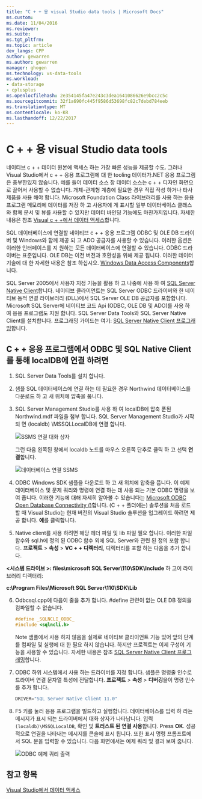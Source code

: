 ```yaml
---
title: "C + + 용 visual Studio data tools | Microsoft Docs"
ms.custom: 
ms.date: 11/04/2016
ms.reviewer: 
ms.suite: 
ms.tgt_pltfrm: 
ms.topic: article
dev_langs: CPP
author: gewarren
ms.author: gewarren
manager: ghogen
ms.technology: vs-data-tools
ms.workload:
- data-storage
- cplusplus
ms.openlocfilehash: 2e354145fa47e243c3dea1641086626e9bcc2c5c
ms.sourcegitcommit: 32f1a690fc445f9586d53698fc82c7debd784eeb
ms.translationtype: MT
ms.contentlocale: ko-KR
ms.lasthandoff: 12/22/2017
---
```

# <a name="visual-studio-data-tools-for-c"></a>C + + 용 visual Studio data tools

네이티브 c + + 데이터 원본에 액세스 하는 가장 빠른 성능을 제공할 수도. 그러나 Visual Studio에서 c + + 응용 프로그램에 대 한 tooling 데이터가.NET 응용 프로그램은 풍부한있지 않습니다. 예를 들어 데이터 소스 창 데이터 소스는 c + + 디자인 화면으로 끌어서 사용할 수 없습니다. 개체-관계형 계층에 필요한 경우 직접 작성 하거나 타사 제품을 사용 해야 합니다.  Microsoft Foundation Class 라이브러리를 사용 하는 응용 프로그램 메모리에 데이터를 저장 하 고 사용자에 게 표시할 일부 데이터베이스 클래스와 함께 문서 및 뷰를 사용할 수 있지만 데이터 바인딩 기능에도 마찬가지입니다. 자세한 내용은 참조 [Visual c + +에서 데이터 액세스](/cpp/data/data-access-in-cpp)합니다.  
  
SQL 데이터베이스에 연결할 네이티브 c + + 응용 프로그램 ODBC 및 OLE DB 드라이버 및 Windows와 함께 제공 되 고 ADO 공급자를 사용할 수 있습니다. 이러한 옵션은 이러한 인터페이스를 지 원하는 모든 데이터베이스에 연결할 수 있습니다. ODBC 드라이버는 표준입니다. OLE DB는 이전 버전과 호환성을 위해 제공 됩니다. 이러한 데이터 기술에 대 한 자세한 내용은 참조 하십시오. [Windows Data Access Components](https://msdn.microsoft.com/en-us/library/windows/desktop/aa968814.aspx)합니다.  
  
SQL Server 2005에서 사용자 지정 기능을 활용 하 고 나중에 사용 하 여 [SQL Server Native Client](/sql/relational-databases/native-client/sql-server-native-client)합니다. 네이티브 클라이언트는 SQL Server ODBC 드라이버와 한 네이티브 동적 연결 라이브러리 (DLL)에서 SQL Server OLE DB 공급자를 포함합니다. Microsoft SQL Server에 네이티브 코드 Api (ODBC, OLE DB 및 ADO)를 사용 하 여 응용 프로그램도 지원 합니다.  SQL Server Data Tools와 SQL Server Native Client를 설치합니다. 프로그래밍 가이드는 여기: [SQL Server Native Client 프로그래밍](/sql/sql-docs/docs/relational-databases/native-client/sql-server-native-client-programming)합니다.  
  
## <a name="to-connect-to-localdb-through-odbc-and-sql-native-client-from-a-c-application"></a>C + + 응용 프로그램에서 ODBC 및 SQL Native Client를 통해 localDB에 연결 하려면  
  
1.  SQL Server Data Tools를 설치 합니다.  
  
2.  샘플 SQL 데이터베이스에 연결 하는 데 필요한 경우 Northwind 데이터베이스를 다운로드 하 고 새 위치에 압축을 풉니다.  
  
3.  SQL Server Management Studio를 사용 하 여 localDB에 압축 푼된 Northwind.mdf 파일을 첨부 합니다. SQL Server Management Studio가 시작 되 면 (localdb) \MSSQLLocalDB에 연결 합니다.  
  
     ![SSMS 연결 대화 상자](../data-tools/media/raddata-ssms-connect-dialog.png "raddata SSMS 연결 대화 상자")  
  
     그런 다음 왼쪽된 창에서 localdb 노드를 마우스 오른쪽 단추로 클릭 하 고 선택 **연결**합니다.  
  
     ![데이터베이스 연결 SSMS](../data-tools/media/raddata-ssms-attach-database.png "raddata SSMS 연결할 데이터베이스")  
  
4.  ODBC Windows SDK 샘플을 다운로드 하 고 새 위치에 압축을 풉니다. 이 예제 데이터베이스 및 문제 쿼리와 명령에 연결 하는 데 사용 되는 기본 ODBC 명령을 보여 줍니다. 이러한 기능에 대해 자세히 알아볼 수 있습니다는 [Microsoft ODBC Open Database Connectivity ()](https://msdn.microsoft.com/en-us/library/windows/desktop/ms710252.aspx)합니다. (C + + 폴더에는) 솔루션을 처음 로드할 때 Visual Studio는 현재 버전의 Visual Studio 솔루션을 업그레이드 하려면 제공 합니다. **예**를 클릭합니다.  
  
5.  Native client를 사용 하려면 해당 헤더 파일 및 lib 파일 필요 합니다. 이러한 파일 함수와 sql.h에 정의 된 ODBC 함수 외에 SQL Server와 관련 된 정의 포함 합니다. **프로젝트** > **속성** > **VC + + 디렉터리**, 디렉터리를 포함 하는 다음을 추가 합니다.  
  
 **\<시스템 드라이브 >: files\microsoft SQL Server\110\SDK\Include** 하 고이 라이브러리 디렉터리:  
  
 **c:\Program Files\Microsoft SQL Server\110\SDK\Lib**  
  
6.  Odbcsql.cpp에 다음이 줄을 추가 합니다. #define 관련이 없는 OLE DB 정의을 컴파일할 수 없습니다.  
  
    ```cpp
    #define _SQLNCLI_ODBC_  
    #include <sqlncli.h>  
    ```  
  
    Note 샘플에서 사용 하지 않음을 실제로 네이티브 클라이언트 기능 있어 앞의 단계를 컴파일 및 실행에 대 한 필요 하지 않습니다. 하지만 프로젝트는 이제 구성이 기능을 사용할 수 있습니다. 자세한 내용은 참조 [SQL Server Native Client 프로그래밍](/sql/relational-databases/native-client/sql-server-native-client)합니다.  
  
7.  ODBC 하위 시스템에서 사용 하는 드라이버를 지정 합니다. 샘플은 명령줄 인수로 드라이버 연결 문자열 특성에 전달합니다. **프로젝트** > **속성** > **디버깅**을이 명령 인수를 추가 합니다.  
  
    ```cpp
    DRIVER="SQL Server Native Client 11.0"  
    ```  
  
8.  F5 키를 눌러 응용 프로그램을 빌드하고 실행합니다. 데이터베이스를 입력 하 라는 메시지가 표시 되는 드라이버에서 대화 상자가 나타납니다. 입력 `(localdb)\MSSQLLocalDB`, 확인 및 **트러스트 된 연결 사용**합니다. Press **OK**. 성공적으로 연결을 나타내는 메시지를 콘솔에 표시 됩니다. 또한 표시 명령 프롬프트에서 SQL 문을 입력할 수 있습니다. 다음 화면에서는 예제 쿼리 및 결과 보여 줍니다.  
  
     ![ODBC 예제 쿼리 출력](../data-tools/media/raddata-odbc-sample-query-output.png "raddata ODBC 샘플 쿼리 출력")  
  
## <a name="see-also"></a>참고 항목

[Visual Studio에서 데이터 액세스](../data-tools/accessing-data-in-visual-studio.md)